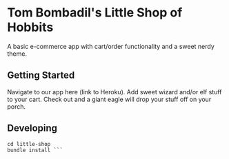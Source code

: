 # Tom Bombadil's Little Shop of Hobbits

A basic e-commerce app with cart/order functionality and a sweet nerdy theme.

## Getting Started

Navigate to our app here (link to Heroku). Add sweet wizard and/or elf stuff to your cart. Check out and a giant eagle will drop your stuff off on your porch.

## Developing

``` git clone git@github.com:katiekeel/little-shop.git
cd little-shop
bundle install ```
